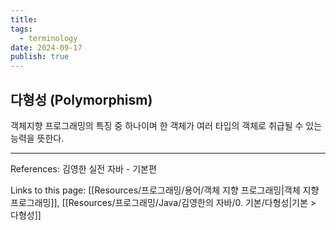 ```yaml
---
title: 
tags:
  - terminology
date: 2024-09-17
publish: true
---
```

## 다형성 (Polymorphism)
객체지향 프로그래밍의 특징 중 하나이며 한 객체가 여러 타입의 객체로 취급될 수 있는 능력을 뜻한다.

---
References: 김영한 실전 자바 - 기본편

Links to this page: [[Resources/프로그래밍/용어/객체 지향 프로그래밍|객체 지향 프로그래밍]], [[Resources/프로그래밍/Java/김영한의 자바/0. 기본/다형성|기본 > 다형성]]